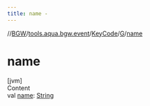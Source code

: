 ```yaml
---
title: name -
---
```

//[BGW](../../../../index.md)/[tools.aqua.bgw.event](../../index.md)/[KeyCode](../index.md)/[G](index.md)/[name](name.md)



# name  
[jvm]  
Content  
val [name](name.md): [String](https://kotlinlang.org/api/latest/jvm/stdlib/kotlin/-string/index.html)  



